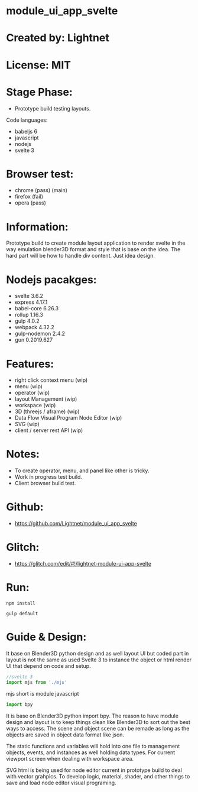 # module_ui_app_svelte

# Created by: Lightnet

# License: MIT

# Stage Phase:
 * Prototype build testing layouts.
 
Code languages:
 * babeljs 6
 * javascript
 * nodejs
 * svelte 3

# Browser test:
 * chrome (pass) (main)
 * firefox (fail)
 * opera (pass)

# Information:
 Prototype build to create module layout application to render svelte in the way emulation blender3D format and style that is base on the idea. The hard part will be how to handle div content. Just idea design.

# Nodejs pacakges:
 * svelte 3.6.2
 * express 4.17.1
 * babel-core 6.26.3
 * rollup 1.16.3
 * gulp 4.0.2
 * webpack 4.32.2
 * gulp-nodemon 2.4.2
 * gun 0.2019.627

# Features:
 * right click context menu (wip)
 * menu (wip)
 * operator (wip)
 * layout Management (wip)
 * workspace (wip)
 * 3D (threejs / aframe) (wip)
 * Data Flow Visual Program Node Editor (wip)
 * SVG (wip)
 * client / server rest API (wip)

# Notes:
 * To create operator, menu, and panel like other is tricky.
 * Work in progress test build.
 * Client browser build test.

# Github:
 * https://github.com/Lightnet/module_ui_app_svelte

# Glitch:
 * https://glitch.com/edit/#!/lightnet-module-ui-app-svelte

# Run:
```
npm install
```

```
gulp default
```

# Guide & Design:
 It base on Blender3D python design and as well layout UI but coded part in layout is not the same as used Svelte 3 to instance the object or html render UI that depend on code and setup.

```javascript
//svelte 3
import mjs from './mjs'
```
mjs short is module javascript

```python
import bpy
```

 It is base on Blender3D python import bpy. The reason to have module design and layout is to keep things clean like Blender3D to sort out the best ways to access. The scene and object scene can be remade as long as the objects are saved in object data format like json.

 The static functions and variables will hold into one file to management objects, events, and instances as well holding data types. For current viewport screen when dealing with workspace area.

 SVG html is being used for node editor current in prototype build to deal with vector grahpics. To develop logic, material, shader, and other things to save and load node editor visual programing.
